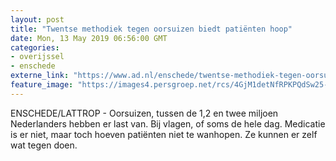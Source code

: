 ```yaml
---
layout: post
title: "Twentse methodiek tegen oorsuizen biedt patiënten hoop"
date: Mon, 13 May 2019 06:56:00 GMT
categories: 
- overijssel 
- enschede 
externe_link: "https://www.ad.nl/enschede/twentse-methodiek-tegen-oorsuizen-biedt-patienten-hoop~a9e1045e/"
feature_image: "https://images4.persgroep.net/rcs/4GjM1detNfRPKPQdSw25-M2YrBU/diocontent/148199543/_fitwidth/400/?appId=21791a8992982cd8da851550a453bd7f&quality=0.7"
---
```


ENSCHEDE/LATTROP - Oorsuizen, tussen de 1,2 en twee miljoen Nederlanders hebben er last van. Bij vlagen, of soms de hele dag. Medicatie is er niet, maar toch hoeven patiënten niet te wanhopen. Ze kunnen er zelf wat tegen doen.
